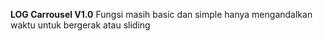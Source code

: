 **LOG Carrousel V1.0**
Fungsi masih basic dan simple hanya mengandalkan waktu untuk bergerak atau sliding